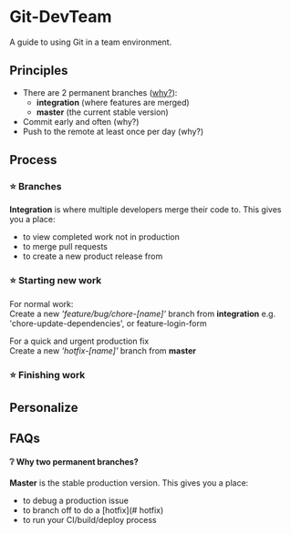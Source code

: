 # Git-DevTeam

A guide to using Git in a team environment.  

## Principles
* There are 2 permanent branches ([why?](#two-branches)): 
  * <b>integration</b> (where features are merged)
  * <b>master</b> (the current stable version)
* Commit early and often (why?)
* Push to the remote at least once per day (why?)

## Process

### :star: Branches

<b>Integration</b> is where multiple developers merge their code to.
This gives you a place:
* to view completed work not in production 
* to merge pull requests 
* to create a new product release from

### :star: Starting new work 
For normal work: <br/>
Create a new *'feature/bug/chore-[name]'* branch from <b>integration</b>
e.g. 'chore-update-dependencies', or feature-login-form

For a quick and urgent production fix <br/> 
Create a new *'hotfix-[name]'* branch from <b>master</b>

### :star: Finishing work 


## Personalize

## FAQs
#### :grey_question: <a name="two-branches">Why two permanent branches? </a>
<b>Master</b> is the stable production version.
This gives you a place: 
* to debug a production issue
* to branch off to do a [hotfix](# hotfix)
* to run your CI/build/deploy process
